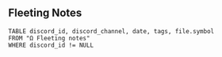 ## Fleeting Notes
```dataview
TABLE discord_id, discord_channel, date, tags, file.symbol
FROM "Ω Fleeting notes"
WHERE discord_id != NULL
```
